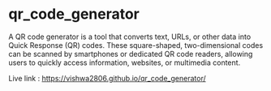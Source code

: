# qr_code_generator
 A QR code generator is a tool that converts text, URLs, or other data into Quick Response (QR) codes. These square-shaped, two-dimensional codes can be scanned by smartphones or dedicated QR code readers, allowing users to quickly access information, websites, or multimedia content. 

 Live link : https://vishwa2806.github.io/qr_code_generator/
